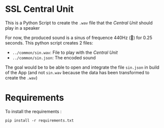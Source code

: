 # SSL Central Unit

This is a Python Script to create the `.wav` file that the *Central Unit* should play in a speaker

For now, the produced sound is a sinus of frequence 440Hz (:musical_note:) for 0.25 seconds.
This python script creates 2 files:
- `../common/sin.wav`: File to play with the *Central Unit*
- `../common/sin.json`: The encoded sound

The goal would be to be able to open and integrate the file `sin.json` in build of the App (and not `sin.wav` because the data has been transformed to create the `.wav`) 


# Requirements

To install the requirements :
```
pip install -r requirements.txt
```